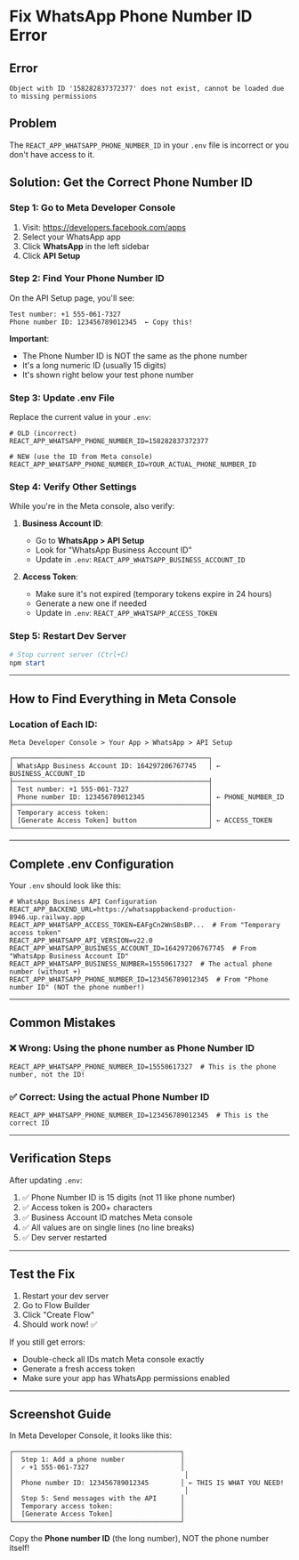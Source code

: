 # Fix WhatsApp Phone Number ID Error

## Error
```
Object with ID '158282837372377' does not exist, cannot be loaded due to missing permissions
```

## Problem
The `REACT_APP_WHATSAPP_PHONE_NUMBER_ID` in your `.env` file is incorrect or you don't have access to it.

## Solution: Get the Correct Phone Number ID

### **Step 1: Go to Meta Developer Console**

1. Visit: https://developers.facebook.com/apps
2. Select your WhatsApp app
3. Click **WhatsApp** in the left sidebar
4. Click **API Setup**

### **Step 2: Find Your Phone Number ID**

On the API Setup page, you'll see:

```
Test number: +1 555-061-7327
Phone number ID: 123456789012345  ← Copy this!
```

**Important**: 
- The Phone Number ID is NOT the same as the phone number
- It's a long numeric ID (usually 15 digits)
- It's shown right below your test phone number

### **Step 3: Update .env File**

Replace the current value in your `.env`:

```env
# OLD (incorrect)
REACT_APP_WHATSAPP_PHONE_NUMBER_ID=158282837372377

# NEW (use the ID from Meta console)
REACT_APP_WHATSAPP_PHONE_NUMBER_ID=YOUR_ACTUAL_PHONE_NUMBER_ID
```

### **Step 4: Verify Other Settings**

While you're in the Meta console, also verify:

1. **Business Account ID**:
   - Go to **WhatsApp > API Setup**
   - Look for "WhatsApp Business Account ID"
   - Update in `.env`: `REACT_APP_WHATSAPP_BUSINESS_ACCOUNT_ID`

2. **Access Token**:
   - Make sure it's not expired (temporary tokens expire in 24 hours)
   - Generate a new one if needed
   - Update in `.env`: `REACT_APP_WHATSAPP_ACCESS_TOKEN`

### **Step 5: Restart Dev Server**

```powershell
# Stop current server (Ctrl+C)
npm start
```

---

## How to Find Everything in Meta Console

### **Location of Each ID:**

```
Meta Developer Console > Your App > WhatsApp > API Setup

┌─────────────────────────────────────────────────┐
│ WhatsApp Business Account ID: 164297206767745   │ ← BUSINESS_ACCOUNT_ID
├─────────────────────────────────────────────────┤
│ Test number: +1 555-061-7327                    │
│ Phone number ID: 123456789012345                │ ← PHONE_NUMBER_ID
├─────────────────────────────────────────────────┤
│ Temporary access token:                         │
│ [Generate Access Token] button                  │ ← ACCESS_TOKEN
└─────────────────────────────────────────────────┘
```

---

## Complete .env Configuration

Your `.env` should look like this:

```env
# WhatsApp Business API Configuration
REACT_APP_BACKEND_URL=https://whatsappbackend-production-8946.up.railway.app
REACT_APP_WHATSAPP_ACCESS_TOKEN=EAFgCn2WnS8sBP...  # From "Temporary access token"
REACT_APP_WHATSAPP_API_VERSION=v22.0
REACT_APP_WHATSAPP_BUSINESS_ACCOUNT_ID=164297206767745  # From "WhatsApp Business Account ID"
REACT_APP_WHATSAPP_BUSINESS_NUMBER=15550617327  # The actual phone number (without +)
REACT_APP_WHATSAPP_PHONE_NUMBER_ID=123456789012345  # From "Phone number ID" (NOT the phone number!)
```

---

## Common Mistakes

### ❌ **Wrong: Using the phone number as Phone Number ID**
```env
REACT_APP_WHATSAPP_PHONE_NUMBER_ID=15550617327  # This is the phone number, not the ID!
```

### ✅ **Correct: Using the actual Phone Number ID**
```env
REACT_APP_WHATSAPP_PHONE_NUMBER_ID=123456789012345  # This is the correct ID
```

---

## Verification Steps

After updating `.env`:

1. ✅ Phone Number ID is 15 digits (not 11 like phone number)
2. ✅ Access token is 200+ characters
3. ✅ Business Account ID matches Meta console
4. ✅ All values are on single lines (no line breaks)
5. ✅ Dev server restarted

---

## Test the Fix

1. Restart your dev server
2. Go to Flow Builder
3. Click "Create Flow"
4. Should work now! ✅

If you still get errors:
- Double-check all IDs match Meta console exactly
- Generate a fresh access token
- Make sure your app has WhatsApp permissions enabled

---

## Screenshot Guide

In Meta Developer Console, it looks like this:

```
┌──────────────────────────────────────────┐
│  Step 1: Add a phone number              │
│  ✓ +1 555-061-7327                       │
│                                           │
│  Phone number ID: 123456789012345        │ ← THIS IS WHAT YOU NEED!
│                                           │
│  Step 5: Send messages with the API      │
│  Temporary access token:                 │
│  [Generate Access Token]                 │
└──────────────────────────────────────────┘
```

Copy the **Phone number ID** (the long number), NOT the phone number itself!
